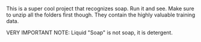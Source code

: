 This is a super cool project that recognizes soap. Run it and see. Make sure to unzip all the folders first though. They contain the highly valuable training data. 

VERY IMPORTANT NOTE: Liquid "Soap" is not soap, it is detergent.

